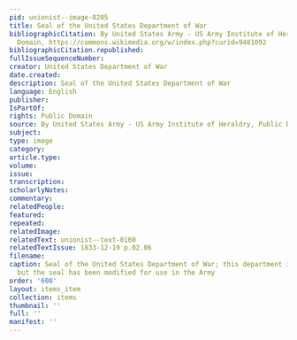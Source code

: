 ```yaml
---
pid: unionist--image-0205
title: Seal of the United States Department of War
bibliographicCitation: By United States Army - US Army Institute of Heraldry, Public
  Domain, https://commons.wikimedia.org/w/index.php?curid=9481092
bibliographicCitation.republished: 
fullIssueSequenceNumber: 
creator: United States Department of War
date.created: 
description: Seal of the United States Department of War
language: English
publisher: 
IsPartOf: 
rights: Public Domain
source: By United States Army - US Army Institute of Heraldry, Public Domain, https://commons.wikimedia.org/w/index.php?curid=9481092
subject: 
type: image
category: 
article.type: 
volume: 
issue: 
transcription: 
scholarlyNotes: 
commentary: 
relatedPeople: 
featured: 
repeated: 
relatedImage: 
relatedText: unionist--text-0160
relatedTextIssue: 1833-12-19 p.02.06
filename: 
caption: Seal of the United States Department of War; this department is now defunct,
  but the seal has been modified for use in the Army
order: '608'
layout: items_item
collection: items
thumbnail: ''
full: ''
manifest: ''
---
```

